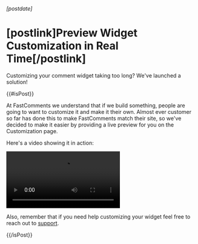 ###### [postdate]
# [postlink]Preview Widget Customization in Real Time[/postlink]

Customizing your comment widget taking too long? We've launched a solution!

{{#isPost}}

At FastComments we understand that if we build something, people are going to want to customize it and make it their own. Almost ever customer so far
has done this to make FastComments match their site, so we've decided to make it easier by providing a live preview for you on the Customization page.

Here's a video showing it in action:

<video src="images/fc-customization-preview-demo.mp4" autoplay="true" controls="true" alt="Widget Customization Preview Demo" title="Widget Customization Preview Demo"></video>

Also, remember that if you need help customizing your widget feel free to reach out to <a href="https://fastcomments.com/auth/my-account/help" target="_blank">support</a>.

{{/isPost}}
